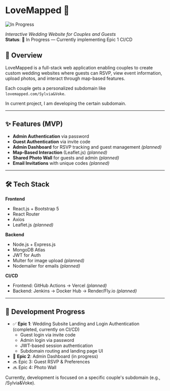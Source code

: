 # LoveMapped 💍
![In Progress](https://img.shields.io/badge/status-In_Progress-yellow?style=flat-square)

_Interactive Wedding Website for Couples and Guests_  
**Status**: 🚧 In Progress — Currently implementing Epic 1 CI/CD 

## 🧠 Overview

LoveMapped is a full-stack web application enabling couples to create custom wedding websites where guests can RSVP, view event information, upload photos, and interact through map-based features.

Each couple gets a personalized subdomain like `lovemapped.com/Sylvia&Voke`.

In current project, I am developing the certain subdomain.

---

## ✨ Features (MVP)

- **Admin Authentication** via password  
- **Guest Authentication** via invite code  
- **Admin Dashboard** for RSVP tracking and guest management *(planned)*
- **Map-Based Interaction** (Leaflet.js) *(planned)*
- **Shared Photo Wall** for guests and admin *(planned)*
- **Email Invitations** with unique codes *(planned)*

---

## 🛠 Tech Stack

**Frontend**  
- React.js + Bootstrap 5  
- React Router  
- Axios  
- Leaflet.js *(planned)*

**Backend**  
- Node.js + Express.js  
- MongoDB Atlas
- JWT for Auth  
- Multer for image upload *(planned)*
- Nodemailer for emails *(planned)*

**CI/CD**  
- Frontend: GitHub Actions → Vercel *(planned)*
- Backend: Jenkins → Docker Hub → Render/Fly.io *(planned)*

---

## 🚧 Development Progress

- ✅ **Epic 1**: Wedding Subsite Landing and Login Authentication (completed, currently on CI/CD)
  - Guest login via invite code
  - Admin login via password
  - JWT-based session authentication
  - Subdomain routing and landing page UI
- 🔄 **Epic 2**: Admin Dashboard (in progress)  
- 🔜 Epic 3: Guest RSVP & Preferences  
- 🔜 Epic 4: Photo Wall  

Currently, development is focused on a specific couple's subdomain (e.g., /Sylvia&Voke).
